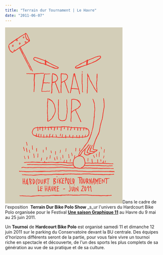 ```yaml
---
title: "Terrain dur Tournament | Le Havre"
date: "2011-06-07"
---
```


[![](images/tournoi-terrain-dur.jpg "tournoi terrain dur")](http://www.guidoline.com/wp-content/uploads/2011/06/tournoi-terrain-dur.jpg)Dans le cadre de l'exposition  **Terrain Dur Bike Polo Show** _s_ur l'univers du Hardcourt Bike Polo organisée pour le Festival **[Une saison Graphique 11](http://www.unesaisongraphique.fr)** au Havre du 9 mai au 25 juin 2011.

Un **Tournoi** de **Hardcourt Bike Polo** est organisé samedi 11 et dimanche 12 juin 2011 sur le parking du Conservatoire devant la BU centrale. Des équipes d'horizons différents seront de la partie, pour vous faire vivre un tournoi riche en spectacle et découverte, de l'un des sports les plus complets de sa génération au vue de sa pratique et de sa culture.
